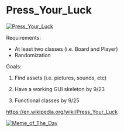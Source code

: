 # Press_Your_Luck
[![Press_Your_Luck](http://www.buzzerblog.com/wp-content/uploads/2014/06/Press_Your_Luck_board.jpg)](https://en.wikipedia.org/wiki/Press_Your_Luck)



Requirements:
- At least two classes (i.e. Board and Player)
- Randomization

Goals:

1. Find assets (i.e. pictures, sounds, etc)

2. Have a working GUI skeleton by 9/23 

3. Functional classes by 9/25

https://en.wikipedia.org/wiki/Press_Your_Luck

[![Meme_of_The_Day](http://i.imgur.com/4plmxOr.png)](https://www.reddit.com/r/funny/)
